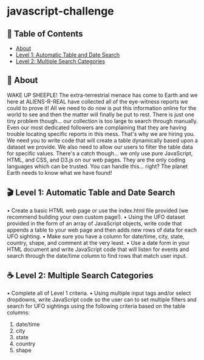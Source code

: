 # javascript-challenge


## 📝 Table of Contents

- [About](#about)
- [Level 1: Automatic Table and Date Search](#level_one)
- [Level 2: Multiple Search Categories](#level_two)

## 🧐 About <a name = "about"></a>
WAKE UP SHEEPLE! The extra-terrestrial menace has come to Earth and we here at ALIENS-R-REAL have collected all of the eye-witness reports we could to prove it! All we need to do now is put this information online for the world to see and then the matter will finally be put to rest.
There is just one tiny problem though... our collection is too large to search through manually. Even our most dedicated followers are complaining that they are having trouble locating specific reports in this mess.
That's why we are hiring you. We need you to write code that will create a table dynamically based upon a dataset we provide. We also need to allow our users to filter the table data for specific values. There's a catch though... we only use pure JavaScript, HTML, and CSS, and D3.js on our web pages. They are the only coding languages which can be trusted.
You can handle this... right? The planet Earth needs to know what we have found!


## 🎬 Level 1: Automatic Table and Date Search <a name = "level_one"></a>

•	Create a basic HTML web page or use the index.html file provided (we recommend building your own custom page!).
•	Using the UFO dataset provided in the form of an array of JavaScript objects, write code that appends a table to your web page and then adds new rows of data for each UFO sighting. 
•	Make sure you have a column for date/time, city, state, country, shape, and comment at the very least.
•	Use a date form in your HTML document and write JavaScript code that will listen for events and search through the date/time column to find rows that match user input. 


## ☕️ Level 2: Multiple Search Categories <a name = "level_two"></a>

•	Complete all of Level 1 criteria.
•	Using multiple input tags and/or select dropdowns, write JavaScript code so the user can to set multiple filters and search for UFO sightings using the following criteria based on the table columns:
1. date/time
2. city
3. state
4. country
5. shape

